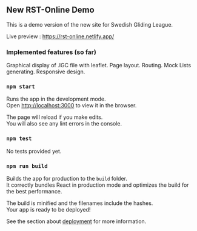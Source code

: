 
## New RST-Online Demo
This is a demo version of the new site for Swedish Gliding League.

Live preview : https://rst-online.netlify.app/

### Implemented features (so far)
Graphical display of .IGC file with leaflet.
Page layout.
Routing.
Mock Lists generating.
Responsive design.


### `npm start`

Runs the app in the development mode.<br />
Open [http://localhost:3000](http://localhost:3000) to view it in the browser.

The page will reload if you make edits.<br />
You will also see any lint errors in the console.

### `npm test`

No tests provided yet.

### `npm run build`

Builds the app for production to the `build` folder.<br />
It correctly bundles React in production mode and optimizes the build for the best performance.

The build is minified and the filenames include the hashes.<br />
Your app is ready to be deployed!

See the section about [deployment](https://facebook.github.io/create-react-app/docs/deployment) for more information.

